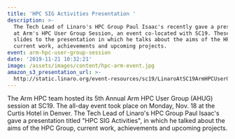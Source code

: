 ```yaml
---
title: 'HPC SIG Activities Presentation '
description: >-
  The Tech Lead of Linaro's HPC Group Paul Isaac's recently gave a presentation
  at Arm's HPC User Group Session, an event co-located with SC19. These are the
  slides to the presentation in which he talks about the aims of the HPC Group,
  current work, achievements and upcoming projects.
event: arm-hpc-user-group-session
date: '2019-11-21 10:32:21'
image: /assets/images/content/hpc-arm-event.jpg
amazon_s3_presentation_url: >-
  http://static.linaro.org/event-resources/sc19/LinaroAtSC19ArmHPCUserGroupNov2019.pdf
---
```

The Arm HPC team hosted its 5th Annual Arm HPC User Group (AHUG) session at SC19. The all-day event took place on Monday, Nov. 18 at the Curtis Hotel in Denver. The Tech Lead of Linaro's HPC Group Paul Isaac's gave a presentation titled "HPC SIG Activities", in which he talked about the aims of the HPC Group, current work, achievements and upcoming projects.
